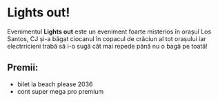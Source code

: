 # Lights out!
Evenimentul **Lights out** este un eveniment foarte misterios în orașul Los Santos, CJ și-a băgat ciocanul în copacul de crăciun al tot orașului iar electrricieni trabă să i-o sugă cât mai repede până nu o bagă pe toată!

## Premii:
- bilet la beach please 2036
- cont super mega pro premium
